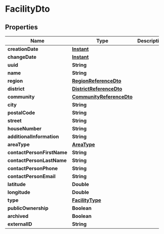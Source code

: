 # FacilityDto

## Properties
Name | Type | Description | Notes
------------ | ------------- | ------------- | -------------
**creationDate** | [**Instant**](OffsetDateTime.md) |  |  [optional]
**changeDate** | [**Instant**](OffsetDateTime.md) |  |  [optional]
**uuid** | **String** |  |  [optional]
**name** | **String** |  |  [optional]
**region** | [**RegionReferenceDto**](RegionReferenceDto.md) |  |  [optional]
**district** | [**DistrictReferenceDto**](DistrictReferenceDto.md) |  |  [optional]
**community** | [**CommunityReferenceDto**](CommunityReferenceDto.md) |  |  [optional]
**city** | **String** |  |  [optional]
**postalCode** | **String** |  |  [optional]
**street** | **String** |  |  [optional]
**houseNumber** | **String** |  |  [optional]
**additionalInformation** | **String** |  |  [optional]
**areaType** | [**AreaType**](AreaType.md) |  |  [optional]
**contactPersonFirstName** | **String** |  |  [optional]
**contactPersonLastName** | **String** |  |  [optional]
**contactPersonPhone** | **String** |  |  [optional]
**contactPersonEmail** | **String** |  |  [optional]
**latitude** | **Double** |  |  [optional]
**longitude** | **Double** |  |  [optional]
**type** | [**FacilityType**](FacilityType.md) |  |  [optional]
**publicOwnership** | **Boolean** |  |  [optional]
**archived** | **Boolean** |  |  [optional]
**externalID** | **String** |  |  [optional]
